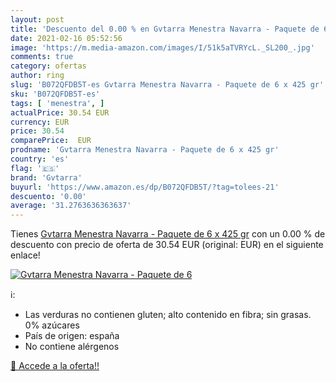 ```yaml
---
layout: post
title: 'Descuento del 0.00 % en Gvtarra Menestra Navarra - Paquete de 6 '
date: 2021-02-16 05:52:56
image: 'https://m.media-amazon.com/images/I/51k5aTVRYcL._SL200_.jpg'
comments: true
category: ofertas
author: ring
slug: 'B072QFDB5T-es Gvtarra Menestra Navarra - Paquete de 6 x 425 gr'
sku: 'B072QFDB5T-es'
tags: [ 'menestra', ]
actualPrice: 30.54 EUR
currency: EUR
price: 30.54
comparePrice:  EUR
prodname: 'Gvtarra Menestra Navarra - Paquete de 6 x 425 gr'
country: 'es'
flag: '🇪🇸'
brand: 'Gvtarra'
buyurl: 'https://www.amazon.es/dp/B072QFDB5T/?tag=tolees-21'
descuento: '0.00'
average: '31.2763636363637'
---
```


Tienes [Gvtarra Menestra Navarra - Paquete de 6 x 425 gr](https://www.amazon.es/dp/B072QFDB5T/?tag=tolees-21) con un 0.00 % de descuento con precio de oferta de 30.54 EUR (original:  EUR) en el siguiente enlace!

[![Gvtarra Menestra Navarra - Paquete de 6 ](https://m.media-amazon.com/images/I/51k5aTVRYcL._SL200_.jpg)](https://www.amazon.es/dp/B072QFDB5T/?tag=tolees-21)

ℹ️:

- Las verduras no contienen gluten; alto contenido en fibra; sin grasas. 0% azúcares
- País de origen: españa
- No contiene alérgenos

[🛒 Accede a la oferta!!](https://www.amazon.es/dp/B072QFDB5T/?tag=tolees-21)
